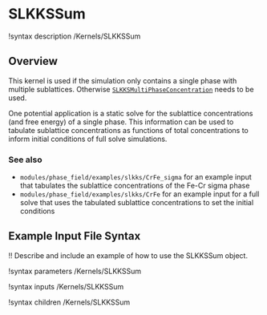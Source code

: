 # SLKKSSum

!syntax description /Kernels/SLKKSSum

## Overview

This kernel is used if the simulation only contains a single phase with multiple
sublattices. Otherwise
[`SLKKSMultiPhaseConcentration`](SLKKSMultiPhaseConcentration.md) needs to be used.

One potential application is a static solve for the sublattice concentrations
(and free energy) of a single phase. This information can be used to tabulate
sublattice concentrations as functions of total concentrations to inform
initial conditions of full solve simulations.

### See also

- `modules/phase_field/examples/slkks/CrFe_sigma`  for an example input that tabulates the sublattice concentrations of the Fe-Cr sigma phase
- `modules/phase_field/examples/slkks/CrFe`  for an example input for a full solve that uses the tabulated sublattice concentrations to set the initial conditions

## Example Input File Syntax

!! Describe and include an example of how to use the SLKKSSum object.

!syntax parameters /Kernels/SLKKSSum

!syntax inputs /Kernels/SLKKSSum

!syntax children /Kernels/SLKKSSum
